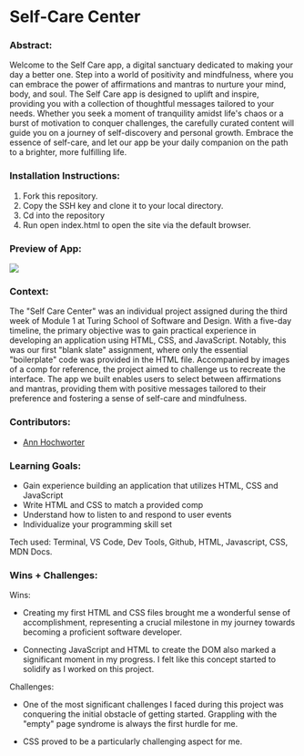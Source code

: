 # Self-Care Center

### Abstract:

Welcome to the Self Care app, a digital sanctuary dedicated to making your day a better one. Step into a world of positivity and mindfulness, where you can embrace the power of affirmations and mantras to nurture your mind, body, and soul. The Self Care app is designed to uplift and inspire, providing you with a collection of thoughtful messages tailored to your needs. Whether you seek a moment of tranquility amidst life's chaos or a burst of motivation to conquer challenges, the carefully curated content will guide you on a journey of self-discovery and personal growth. Embrace the essence of self-care, and let our app be your daily companion on the path to a brighter, more fulfilling life.

### Installation Instructions:

1. Fork this repository.
2. Copy the SSH key and clone it to your local directory.
3. Cd into the repository
4. Run open index.html to open the site via the default browser.

### Preview of App:

![](https://github.com/AHochworter/self-care-center/blob/iter/readme/Self-Care%20GIF.gif)

### Context:

The "Self Care Center" was an individual project assigned during the third week of Module 1 at Turing School of Software and Design. With a five-day timeline, the primary objective was to gain practical experience in developing an application using HTML, CSS, and JavaScript. Notably, this was our first "blank slate" assignment, where only the essential "boilerplate" code was provided in the HTML file. Accompanied by images of a comp for reference, the project aimed to challenge us to recreate the interface. The app we built enables users to select between affirmations and mantras, providing them with positive messages tailored to their preference and fostering a sense of self-care and mindfulness.

### Contributors:

- [Ann Hochworter](https://github.com/AHochworter)

### Learning Goals:

- Gain experience building an application that utilizes HTML, CSS and JavaScript
- Write HTML and CSS to match a provided comp
- Understand how to listen to and respond to user events
- Individualize your programming skill set

Tech used: Terminal, VS Code, Dev Tools, Github, HTML, Javascript, CSS, MDN Docs.

### Wins + Challenges:

Wins:

- Creating my first HTML and CSS files brought me a wonderful sense of accomplishment, representing a crucial milestone in my journey towards becoming a proficient software developer.

- Connecting JavaScript and HTML to create the DOM also marked a significant moment in my progress. I felt like this concept started to solidify as I worked on this project.

Challenges:

- One of the most significant challenges I faced during this project was conquering the initial obstacle of getting started. Grappling with the "empty" page syndrome is always the first hurdle for me.

- CSS proved to be a particularly challenging aspect for me.
